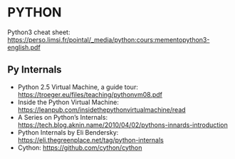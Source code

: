 # PYTHON

Python3 cheat sheet: <https://perso.limsi.fr/pointal/_media/python:cours:mementopython3-english.pdf>

## Py Internals

- Python 2.5 Virtual Machine, a guide tour: <https://troeger.eu/files/teaching/pythonvm08.pdf>
- Inside the Python Virtual Machine: <https://leanpub.com/insidethepythonvirtualmachine/read>
- A Series on Python’s Internals: <https://tech.blog.aknin.name/2010/04/02/pythons-innards-introduction>
- Python Internals by Eli Bendersky: <https://eli.thegreenplace.net/tag/python-internals>
- Cython: <https://github.com/cython/cython>
